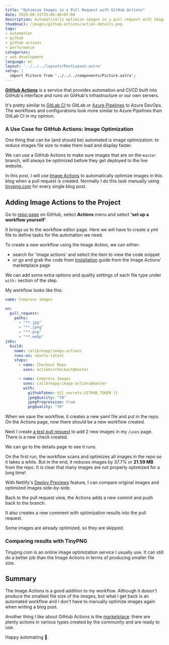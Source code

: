 ```yaml
---
title: "Optimize Images in a Pull Request with GitHub Actions"
date: 2020-08-31T15:06:46+07:00
description: Automatically optimize images in a pull request with Image Actions
thumbnail: /images/github-actions/action-details.png
tags:
- automation
- github
- github actions
- performance
categories:
- web development
language: en
layout: '../../../layouts/PostLayout.astro'
setup: |
  import Picture from '../../../components/Picture.astro';
---
```


[**GitHub Actions**](https://github.com/features/actions) is a service that provides automation and CI/CD built into GitHub's interface
and runs on GitHub's infrastructure or our own servers.

It's pretty similar to [GitLab CI](https://about.gitlab.com/stages-devops-lifecycle/continuous-integration/) to GitLab
or [Azure Pipelines](https://azure.microsoft.com/en-us/services/devops/pipelines/) to Azure DevOps.
The workflows and configurations look more similar to Azure Pipelines than GitLab CI in my opinion.

### A Use Case for GitHub Actions: Image Optimization

One thing that can be (and should be) automated is image optimization: to reduce images file size to make them load and display faster.

We can use a GitHub Actions to make sure images that are on the `master` branch, will always be optimized
before they get deployed to the live website.

In this post, I will use [Image Actions](https://github.com/marketplace/actions/image-actions) to automatically optimize images
in this blog when a pull request is created.
Normally I do this task manually using [tinypng.com](https://tinypng.com/) for every single blog post.

## Adding Image Actions to the Project

Go to [repo page](https://github.com/armno/blog) on GitHub, select **Actions** menu and select **'set up a workflow yourself'**.

<Picture
  src="/images/github-actions/actions-tab.png"
  alt="Actions page on GitHub repo"
  width="868"
/>

It brings us to the workflow editor page.
Here we will have to create a yml file to define tasks for the automation we need.

<Picture
  src="/images/github-actions/workflow-editor.png"
  alt="Workflow editor page"
  width="717"
/>

To create a new workflow using the Image Action, we can either:

- search for 'image actions' and select the item to view the code snippet
- or go and grab the code from [Installation](https://github.com/marketplace/actions/image-actions#installation) guide from the Image Actions' marketplace page

<Picture
  src="/images/github-actions/search-image-actions.png"
  alt="Search for Image Actions"
  width="365"
/>

We can add some extra options and quality settings of each file type under `with:` section of the step.

My workflow looks like this:

```yaml
name: Compress images

on:
  pull_request:
    paths:
      - "**.jpg"
      - "**.jpeg"
      - "**.png"
      - "**.webp"
jobs:
  build:
    name: calibreapp/image-actions
    runs-on: ubuntu-latest
    steps:
      - name: Checkout Repo
        uses: actions/checkout@master

      - name: Compress Images
        uses: calibreapp/image-actions@master
        with:
          githubToken: ${{ secrets.GITHUB_TOKEN }}
          jpegQuality: "70"
          jpegProgressive: true
          pngQuality: "70"
```

When we save the workflow, it creates a new yaml file and put in the repo.
On the Actions page, now there should be a new workflow created.

<Picture
  src="/images/github-actions/empty-action.png"
  alt="Workflow is create on the Actions page"
  width="1174"
/>

Next I create [a test pull request](https://github.com/armno/blog/pull/169) to add 2 new images in my `/uses` page.
There is a new check created.

<Picture
  src="/images/github-actions/running-actions-in-pr.png"
  alt="A new pull request is created"
  width="944"
/>

We can go to the details page to see it runs.

<Picture
  src="/images/github-actions/action-details.png"
  alt="Action details"
  width="1440"
/>

On the first run, the workflow scans and optimizes all images in the repo so it takes a while.
But in the end, it reduces images by 37.7% or **21.59 MB** from the repo.
It is clear that many images are not properly optimized for a long time!

With Netlify's [Deploy Previews](https://armno.in.th/2018/09/02/netlify-deploy-preview/) feature,
I can compare original images and optimized images side-by-side.

<Picture
  src="/images/github-actions/optimized-images-preview.jpg"
  alt="Comparing original and optimized images"
  width="1000"
/>

Back to the pull request view, the Actions adds a new commit and push back to the branch.

<Picture
  src="/images/github-actions/new-commit-added-by-action.png"
  alt="new commit created by github actions"
  width="459"
/>

It also creates a new comment with optimization results into the pull request.

<Picture
  src="/images/github-actions/optimize-results.png"
  alt="Results of image optimization is added into the pull request"
  width="935"
/>

Some images are already optimized, so they are skipped.

<Picture
  src="/images/github-actions/already-optimized-images.png"
  alt="Some images are already optimized"
  width="894"
/>

### Comparing results with TinyPNG

Tinypng.com is an online image optimization service I usually use.
It can still do a better job than the Image Actions in terms of producing smaller file size.

<Picture
  src="/images/github-actions/vs-tinypng.png"
  alt="Comparing results with images optimized by tinypng.com"
  width="866"
  caption="Comparing results - Top: Image Actions. Bottom: tinypng.com"
/>


## Summary

The Image Actions is a good addition to my workflow.
Although it doesn't produce the smallest file size of the images,
but what I get back is an automated workflow and I don't have to manually optimize images again
when writing a blog post.

Another thing I like about GitHub Actions is the [marketplace](https://github.com/marketplace?type=actions):
there are plenty actions in various types created by the community
and are ready to use.

Happy automating 🦾.



